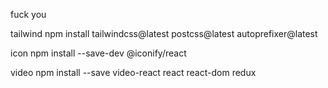 fuck you

tailwind
npm install tailwindcss@latest postcss@latest autoprefixer@latest

icon
npm install --save-dev @iconify/react

video
npm install --save video-react react react-dom redux